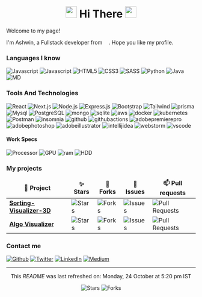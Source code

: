 <h1 align=center><img src="https://slackmojis.com/emojis/5999-meow_party/download" width="30"/> Hi There <img src="https://slackmojis.com/emojis/5197-party_blob/download" width="30" /></h1>

<p>Welcome to my page!</p>
<p>I'm Ashwin, a Fullstack developer from <img alt="" src="https://cdn-icons-png.flaticon.com/512/197/197419.png" width="13"/>. Hope you like my profile.</p>

<h3>Languages I know</h3>
<p>
  <img alt="Javascript" src="https://img.shields.io/badge/JavaScript-F7DF1E?style=for-the-badge&logo=javascript&logoColor=black" />

  <img alt="Javascript" src="https://img.shields.io/badge/TypeScript-007ACC?style=for-the-badge&logo=typescript&logoColor=white" />

  <img alt="HTML5" src="https://img.shields.io/badge/HTML5-E34F26?style=for-the-badge&logo=html5&logoColor=white" />

  <img alt="CSS3" src="https://img.shields.io/badge/CSS3-1572B6?style=for-the-badge&logo=css3&logoColor=white" />

  <img alt="SASS" src="https://img.shields.io/badge/Sass-CC6699?style=for-the-badge&logo=sass&logoColor=white" />

  <img alt="Python" src="https://img.shields.io/badge/Python-14354C?style=for-the-badge&logo=python&logoColor=white" />

  <img alt="Java" src="https://res.cloudinary.com/practicaldev/image/fetch/s--KR6jSVNe--/c_limit%2Cf_auto%2Cfl_progressive%2Cq_auto%2Cw_880/https://img.shields.io/badge/Java-ED8B00%3Fstyle%3Dfor-the-badge%26logo%3Djava%26logoColor%3Dwhite" />

  <img alt="MD" src="https://img.shields.io/badge/Markdown-000000?style=for-the-badge&logo=markdown&logoColor=white" />
</p>

<h3>Tools And Technologies</h3>

<p>
  <img alt="React" src="https://img.shields.io/badge/React-20232A?style=for-the-badge&logo=react&logoColor=61DAFB" />

  <img alt="Next.js" src="https://img.shields.io/badge/Next JS-eeeeee?style=for-the-badge&logo=Next.js&logoColor=000000" />

  <img alt="Node.js" src="https://img.shields.io/badge/Node.js-43853D?style=for-the-badge&logo=node.js&logoColor=white" />

  <img alt="Express.js" src="https://img.shields.io/badge/Express.js-404D59?style=for-the-badge" />

  <img alt="Bootstrap" src="https://img.shields.io/badge/Bootstrap-563D7C?style=for-the-badge&logo=bootstrap&logoColor=white" />

  <img alt="Tailwind" src="https://img.shields.io/badge/Tailwind_CSS-38B2AC?style=for-the-badge&logo=tailwind-css&logoColor=white" />

  <img alt="prisma" src="https://img.shields.io/badge/Prisma-2D3748?style=for-the-badge&logo=prisma&logoColor=white" />

  <img alt="Mysql" src="https://img.shields.io/badge/MySQL-00000F?style=for-the-badge&logo=mysql&logoColor=white" />

  <img alt="PostgreSQL" src="https://img.shields.io/badge/PostgreSQL-316192?style=for-the-badge&logo=postgresql&logoColor=white" />

  <img alt="mongo" src="https://img.shields.io/badge/MongoDB-4EA94B?style=for-the-badge&logo=mongodb&logoColor=white" />

  <img alt="sqlite" src="https://img.shields.io/badge/SQLite-07405E?style=for-the-badge&logo=sqlite&logoColor=white" />

  <img alt="aws" src="https://img.shields.io/badge/Amazon_AWS-232F3E?style=for-the-badge&logo=amazon-aws&logoColor=white" />

  <img alt="docker" src="https://img.shields.io/badge/Docker-2496ED?style=for-the-badge&logo=docker&logoColor=white" />

  <img alt="kubernetes" src="https://img.shields.io/badge/Kubernetes-326CE5?style=for-the-badge&logo=kubernetes&logoColor=white" />

  <img alt="Postman" src="https://img.shields.io/badge/Postman-FF6C37?style=for-the-badge&logo=postman&logoColor=white" />

  <img alt="insomnia" src="https://img.shields.io/badge/Insomnia-4000BF?style=for-the-badge&logo=insomnia&logoColor=white" />

  <img alt="github" src="https://img.shields.io/badge/Github-181717?style=for-the-badge&logo=github&logoColor=white" />

  <img alt="githubactions" src="https://img.shields.io/badge/Github Actions-2088FF?style=for-the-badge&logo=githubactions&logoColor=white" />

  <img alt="adobepremierepro" src="https://img.shields.io/badge/Premiere Pro-9999FF?style=for-the-badge&logo=adobepremierepro&logoColor=white" />

  <img alt="adobephotoshop" src="https://img.shields.io/badge/Photoshop-31A8FF?style=for-the-badge&logo=adobephotoshop&logoColor=white" />

  <img alt="adobeillustrator" src="https://img.shields.io/badge/Illustrator-FF9A00?style=for-the-badge&logo=adobeillustrator&logoColor=white" />

  <img alt="intellijidea" src="https://img.shields.io/badge/IntelliJ IDEA-000000?style=for-the-badge&logo=intellijidea&logoColor=white" />

  <img alt="webstorm" src="https://img.shields.io/badge/WebStorm-000000?style=for-the-badge&logo=webstorm&logoColor=white" />

  <img alt="vscode" src="https://img.shields.io/badge/VS Code-007ACC?style=for-the-badge&logo=visualstudiocode&logoColor=white" />
</p>

<h4>Work Specs</h4>

<p>
  <img alt="Processor" src="https://img.shields.io/badge/RYZEN 2700X-ED1C24?style=for-the-badge&logo=amd&logoColor=61DAFB" />

  <img alt="GPU" src="https://img.shields.io/badge/NVIDIA-RTX2080-76B900?style=for-the-badge&logo=nvidia&logoColor=white" />

  <img alt="ram" src="https://img.shields.io/badge/32GB RAM-000000?style=for-the-badge&logo=corsair&logoColor=white" />

  <img alt="HDD" src="https://img.shields.io/badge/4TB HDD-000000?style=for-the-badge&logo=westerndigital&logoColor=white" />

</p>

<h3>My projects</h3>
<table>
  <thead align="center">
    <tr border: none;>
      <td><b>📕 Project</b></td>
      <td><b>✨ Stars</b></td>
      <td><b>🍴 Forks</b></td>
      <td><b>🚨 Issues</b></td>
      <td><b>📫 Pull requests</b></td>
    </tr>
  </thead>
  <tbody>
    <tr>
      <td><a href="https://github.com/ashwin-athappan/Sorting-Visualizer-3D"><b>Sorting-Visualizer-3D</b></a></td>
      <td><img alt="Stars" src="https://img.shields.io/github/stars/ashwin-athappan/Sorting-Visualizer-3D?style=flat-square&labelColor=343b41"/></td>
      <td><img alt="Forks" src="https://img.shields.io/github/forks/ashwin-athappan/Sorting-Visualizer-3D?style=flat-square&labelColor=343b41"/></td>
      <td><img alt="Issues" src="https://img.shields.io/github/issues/ashwin-athappan/Sorting-Visualizer-3D?style=flat-square&labelColor=343b41"/></td>
      <td><img alt="Pull Requests" src="https://img.shields.io/github/issues-pr/ashwin-athappan/Sorting-Visualizer-3D?style=flat-square&labelColor=343b41"/></td>
    </tr>
	  <tr>
      <td><a href="https://github.com/ashwin-athappan/Algo-Visualizer"><b>Algo Visualizer</b></a></td>
      <td><img alt="Stars" src="https://img.shields.io/github/stars/ashwin-athappan/Algo-Visualizer?style=flat-square&labelColor=343b41"/></td>
      <td><img alt="Forks" src="https://img.shields.io/github/forks/ashwin-athappan/Algo-Visualizer?style=flat-square&labelColor=343b41"/></td>
      <td><img alt="Issues" src="https://img.shields.io/github/issues/ashwin-athappan/Algo-Visualizer?style=flat-square&labelColor=343b41"/></td>
      <td><img alt="Pull Requests" src="https://img.shields.io/github/issues-pr/ashwin-athappan/Algo-Visualizer?style=flat-square&labelColor=343b41"/></td>
    </tr>
  </tbody>
</table>

<h3>Contact me</h3>
<p><a href="https://github.com/ashwin-athappan/" target="_blank"><img alt="Github" src="https://img.shields.io/badge/GitHub-%2312100E.svg?&style=for-the-badge&logo=Github&logoColor=white" /></a> <a href="https://twitter.com/ashwinathappan" target="_blank"><img alt="Twitter" src="https://img.shields.io/badge/twitter-%231DA1F2.svg?&style=for-the-badge&logo=twitter&logoColor=white" /></a> <a href="https://www.linkedin.com/in/ashwin-athappan/" target="_blank"><img alt="LinkedIn" src="https://img.shields.io/badge/linkedin-%230077B5.svg?&style=for-the-badge&logo=linkedin&logoColor=white" /></a> <a href="https://medium.com/@ashwinathappank" target="_blank"><img alt="Medium" src="https://img.shields.io/badge/medium-%2312100E.svg?&style=for-the-badge&logo=medium&logoColor=white" /></a>

---

<p align="center">This <i>README</i> was last refreshed on: Monday, 24 October at 5:20 pm IST
<p align="center"> <img alt="Stars" src="https://img.shields.io/github/stars/ashwin-athappan/ashwin-athappan?style=flat-square&labelColor=343b41"/> <img alt="Forks" src="https://img.shields.io/github/forks/ashwin-athappan/ashwin-athappan?style=flat-square&labelColor=343b41"/></p>